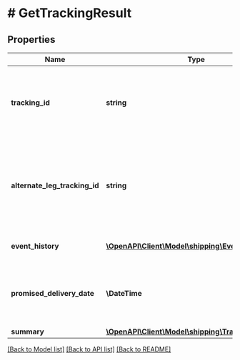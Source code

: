 # # GetTrackingResult

## Properties

Name | Type | Description | Notes
------------ | ------------- | ------------- | -------------
**tracking_id** | **string** | The carrier generated identifier for a package in a purchased shipment. |
**alternate_leg_tracking_id** | **string** | The carrier generated reverse identifier for a returned package in a purchased shipment. |
**event_history** | [**\OpenAPI\Client\Model\shipping\Event[]**](Event.md) | A list of tracking events. |
**promised_delivery_date** | **\DateTime** | The date and time by which the shipment is promised to be delivered. |
**summary** | [**\OpenAPI\Client\Model\shipping\TrackingSummary**](TrackingSummary.md) |  |

[[Back to Model list]](../../README.md#models) [[Back to API list]](../../README.md#endpoints) [[Back to README]](../../README.md)
